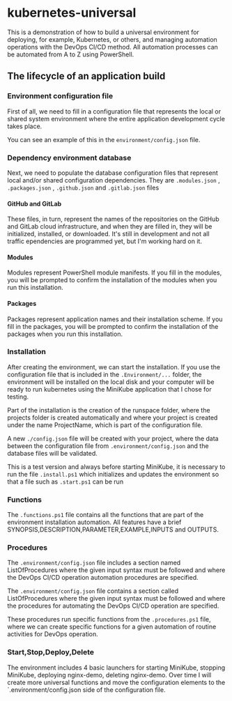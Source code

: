 # kubernetes-universal

This is a demonstration of how to build a universal environment for deploying, for example, 
Kubernetes, or others, and managing automation operations with the DevOps CI/CD method.
All automation processes can be automated from A to Z using PowerShell. 

## The lifecycle of an application build

### Environment configuration file

First of all, we need to fill in a configuration file that represents the local or shared 
system environment where the entire application development cycle takes place.

You can see an example of this in the `environment/config.json` file.

### Dependency environment database

Next, we need to populate the database configuration files that represent local and/or shared configuration dependencies.
They are `.modules.json` , `.packages.json` , `.github.json` and `.gitlab.json` files

#### GitHub and GitLab

These files, in turn, represent the names of the repositories on the GitHub and GitLab cloud infrastructure, and when they are filled in, they will be initialized, installed, or downloaded. It's still in development and not all traffic ependencies are programmed yet, but I'm working hard on it.

#### Modules 

Modules represent PowerShell module manifests. If you fill in the modules, you will be prompted to confirm the installation of the modules when you run this installation.

#### Packages 

Packages represent application names and their installation scheme. If you fill in the packages, you will be prompted to confirm the installation of the packages when you run this installation.

### Installation

After creating the environment, we can start the installation. If you use the configuration file that is included in the `.Environment/...` folder, the environment will be installed on the local disk and your computer will be ready to run kubernetes using the MiniKube application that I chose for testing.

Part of the installation is the creation of the runspace folder, where the projects folder is created automatically and where your project is created under the name ProjectName, which is part of the configuration file.

A new `./config.json` file will be created with your project, where the data between the configuration file from `.environment/config.json` and the database files will be validated.

This is a test version and always before starting MiniKube, it is necessary to run the file `.install.ps1` which initializes and updates the environment so that a file such as `.start.ps1` can be run

### Functions

The `.functions.ps1` file contains all the functions that are part of the environment installation automation. All features have a brief SYNOPSIS,DESCRIPTION,PARAMETER,EXAMPLE,INPUTS and OUTPUTS.

### Procedures

The `.environment/config.json` file includes a section named ListOfProcedures where the given input syntax must be followed and where the DevOps CI/CD operation automation procedures are specified.

The `.environment/config.json` file contains a section called ListOfProcedures where the given input syntax must be followed and where the procedures for automating the DevOps CI/CD operation are specified.

These procedures run specific functions from the `.procedures.ps1` file, where we can create specific functions for a given automation of routine activities for DevOps operation.

### Start,Stop,Deploy,Delete

The environment includes 4 basic launchers for starting MiniKube, stopping MiniKube, deploying nginx-demo, deleting nginx-demo.
Over time I will create more universal functions and move the configuration elements to the `.environment/config.json side of the configuration file.